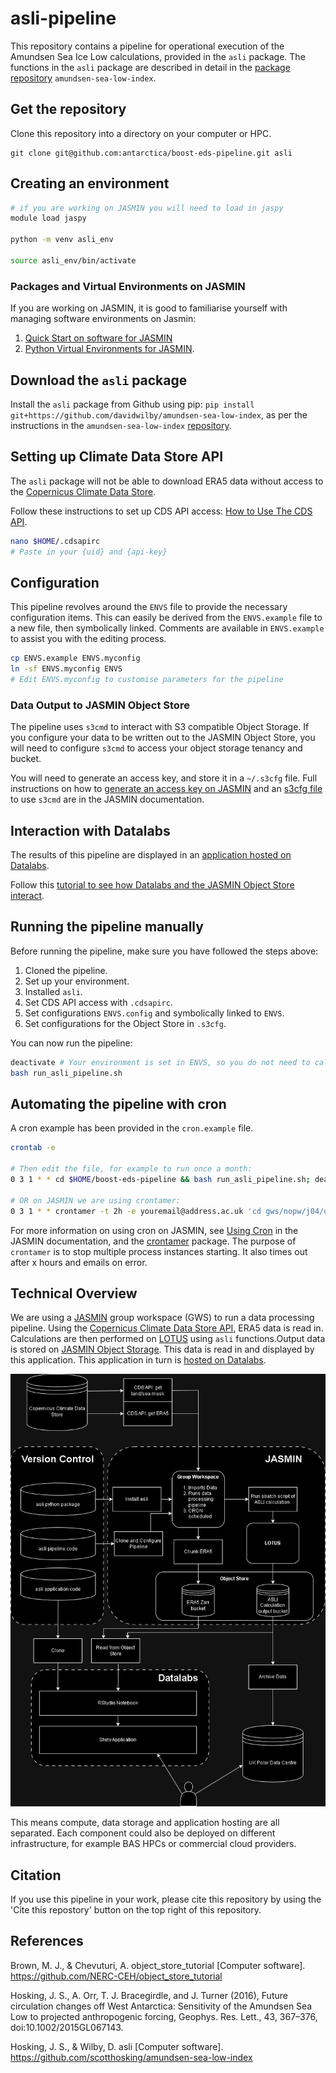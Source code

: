 # asli-pipeline
This repository contains a pipeline for operational execution of the Amundsen Sea Ice Low calculations, provided in the `asli` package. The functions in the `asli` package are described in detail in the [package repository](https://github.com/davidwilby/amundsen-sea-low-index) `amundsen-sea-low-index`.

## Get the repository
Clone this repository into a directory on your computer or HPC.
```
git clone git@github.com:antarctica/boost-eds-pipeline.git asli
```

## Creating an environment
```bash
# if you are working on JASMIN you will need to load in jaspy
module load jaspy 

python -m venv asli_env

source asli_env/bin/activate
```

### Packages and Virtual Environments on JASMIN
If you are working on JASMIN, it is good to familiarise yourself with managing software environments on Jasmin:
   1. [Quick Start on software for JASMIN](https://help.jasmin.ac.uk/docs/software-on-jasmin/quickstart-software-envs/)
   2. [Python Virtual Environments for JASMIN](https://help.jasmin.ac.uk/docs/software-on-jasmin/python-virtual-environments/).

## Download the `asli` package
Install the `asli` package from Github using pip: `pip install git+https://github.com/davidwilby/amundsen-sea-low-index`, as per the instructions in the `amundsen-sea-low-index` [repository](https://github.com/davidwilby/amundsen-sea-low-index).

## Setting up Climate Data Store API
The `asli` package will not be able to download ERA5 data without access to the [Copernicus Climate Data Store](https://cds.climate.copernicus.eu/cdsapp#!/home).

Follow these instructions to set up CDS API access: [How to Use The CDS API](https://cds.climate.copernicus.eu/api-how-to).

```bash
nano $HOME/.cdsapirc
# Paste in your {uid} and {api-key} 
```

## Configuration
This pipeline revolves around the `ENVS` file to provide the necessary configuration items. This can easily be derived from the `ENVS.example` file to a new file, then symbolically linked. Comments are available in `ENVS.example` to assist you with the editing process.
```bash
cp ENVS.example ENVS.myconfig
ln -sf ENVS.myconfig ENVS
# Edit ENVS.myconfig to customise parameters for the pipeline
```

### Data Output to JASMIN Object Store
The pipeline uses `s3cmd` to  interact with S3 compatible Object Storage. If you configure your data to be written out to the JASMIN Object Store, you will need to configure `s3cmd` to access your object storage tenancy and bucket.

You will need to generate an access key, and store it in a `~/.s3cfg` file. Full instructions on how to [generate an access key on JASMIN](https://help.jasmin.ac.uk/docs/short-term-project-storage/using-the-jasmin-object-store/#creating-an-access-key-and-secret) and an [s3cfg file](https://help.jasmin.ac.uk/docs/short-term-project-storage/using-the-jasmin-object-store/#using-s3cmd)  to use `s3cmd` are in the JASMIN documentation.

## Interaction with Datalabs
The results of this pipeline are displayed in an [application hosted on Datalabs](https://ditbas-asliapp.datalabs.ceh.ac.uk/).

Follow this [tutorial to see how Datalabs and the JASMIN Object Store interact](https://github.com/NERC-CEH/object_store_tutorial/tree/main).

## Running the pipeline manually
Before running the pipeline, make sure you have followed the steps above:
   1. Cloned the pipeline.
   2. Set up your environment.
   3. Installed `asli`.
   4. Set CDS API access with `.cdsapirc`.
   5. Set configurations `ENVS.config` and symbolically linked to `ENVS`.
   6. Set configurations for the Object Store in `.s3cfg`.

You can now run the pipeline:
```bash
deactivate # Your environment is set in ENVS, so you do not need to call it
bash run_asli_pipeline.sh
```

## Automating the pipeline with cron
A cron example has been provided in the `cron.example` file.

```bash
crontab -e

# Then edit the file, for example to run once a month:
0 3 1 * * cd $HOME/boost-eds-pipeline && bash run_asli_pipeline.sh; deactivate

# OR on JASMIN we are using crontamer:
0 3 1 * * crontamer -t 2h -e youremail@address.ac.uk 'cd gws/nopw/j04/dit/users/thozwa/boost-eds-pipeline && bash run_asli_pipeline.sh; deactivate'
```
For more information on using cron on JASMIN, see [Using Cron](https://help.jasmin.ac.uk/docs/workflow-management/using-cron/) in the JASMIN documentation, and the [crontamer](https://github.com/cedadev/crontamer) package. The purpose of `crontamer` is to stop multiple process instances starting. It also times out after x hours and emails on error.

## Technical Overview
We are using a [JASMIN](https://jasmin.ac.uk/) group workspace (GWS) to run a data processing pipeline. Using the [Copernicus Climate Data Store API](https://cds.climate.copernicus.eu/#!/home), ERA5 data is read in. Calculations are then performed on [LOTUS](https://help.jasmin.ac.uk/docs/batch-computing/lotus-overview/) using `asli` functions.Output data is stored on [JASMIN Object Storage](https://help.jasmin.ac.uk/docs/short-term-project-storage/using-the-jasmin-object-store/). This data is read in and displayed by this application. This application in turn is [hosted on Datalabs](https://datalab.datalabs.ceh.ac.uk/). 

![](img/asli-technical-overview.png)

This means compute, data storage and application hosting are all separated. Each component could also be deployed on different infrastructure, for example BAS HPCs or commercial cloud providers.

## Citation
If you use this pipeline in your work, please cite this repository by using the 'Cite this repostory' button on the top right of this repository.

## References
Brown, M. J., & Chevuturi, A. object_store_tutorial [Computer software]. https://github.com/NERC-CEH/object_store_tutorial

Hosking, J. S., A. Orr, T. J. Bracegirdle, and J. Turner (2016), Future circulation changes off West Antarctica: Sensitivity of the Amundsen Sea Low to projected anthropogenic forcing, Geophys. Res. Lett., 43, 367–376, doi:10.1002/2015GL067143.

Hosking, J. S., & Wilby, D. asli [Computer software]. https://github.com/scotthosking/amundsen-sea-low-index
